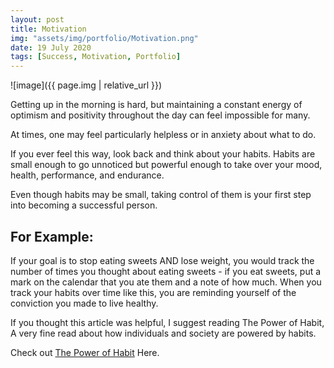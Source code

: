 ```yaml
---
layout: post
title: Motivation
img: "assets/img/portfolio/Motivation.png"
date: 19 July 2020
tags: [Success, Motivation, Portfolio]
---
```

![image]({{ page.img | relative_url }})



Getting up in the morning is hard, but maintaining a constant energy
of optimism and positivity throughout the day can feel impossible for many.

At times, one may feel particularly helpless or in anxiety about what to do.


If you ever feel this way, look back and think about your habits.
Habits are small enough to go unnoticed but powerful enough to take over your mood, health,
performance, and endurance.


Even though habits may be small, taking control of them
is your first step into becoming a successful person.

For Example:
-------
If your goal is to stop eating sweets AND lose weight,
you would track the number of times you thought about eating sweets - if you eat sweets,
put a mark on the calendar that you ate them and a note of how much. When you track
your habits over time like this, you are reminding yourself of the conviction you made to live healthy.





If you thought this article was helpful, I suggest reading The Power of Habit, A very fine read about
how individuals and society are powered by habits.

 Check out <a href="https://www.google.com/books/edition/The_Power_of_Habit/O1MInVXd_aoC?hl=en&gbpv=0">The Power of Habit</a> Here.
